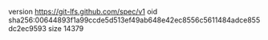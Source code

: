 version https://git-lfs.github.com/spec/v1
oid sha256:00644893f1a99ccde5d513ef49ab648e42ec8556c5611484adce855dc2ec9593
size 14379
